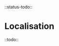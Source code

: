 <!--
title: Localisation
location: ./localisation
type: page
-->

::status-todo::

# Localisation

::todo::
